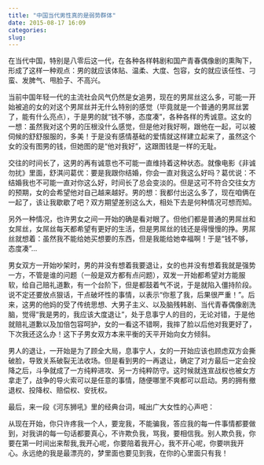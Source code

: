 ```yaml
---
title: "中国当代男性真的是弱势群体"
date: 2015-08-17 16:09
categories:
slug: 
---
```


在当代中国，特别是八零后这一代，在各种各样韩剧和国产青春偶像剧的熏陶下，形成了这样一种观点：男的就应该体贴、温柔、大度、包容，女的就应该任性、刁蛮、发脾气、甩脸子、不高兴。

当前中国年轻一代的主流社会风气仍然是女追男，现在的男屌丝这么多，可能一开始被追的女的对这个男屌丝并无什么特别的感觉（毕竟就是一个普通的男屌丝罢了，能有什么亮点），于是男的就“钱不够，态度凑”，各种各样的秀诚意。这女的一想：虽然我对这个男的压根没什么感觉，但是他对我好啊，跟他在一起，可以被伺候的舒舒服服的，多美！于是没有感情基础的爱情就这样建立起来了，虽然这个女的没有图男的钱，但她图的是“他对我好”，这跟图钱是一样的无耻。

交往的时间长了，这男的再有诚意也不可能一直维持着这种状态。就像电影《非诚勿扰》里面，舒淇问葛优：要是我跟你结婚，你会一直对我这么好吗？葛优说：不结婚我也不可能一直对你这么好，时间长了总会变淡的。但是这可不符合交往女方的预期，女的会希望他对自己越来越好。男的想：我都付出这么多了，现在咱俩在一起了，该让我歇歇了吧？双方期望差别这么大，相处下去是何种情况可想而知。

另外一种情况，也许男女之间一开始的确是看对眼了。但他们都是普通的男屌丝和女屌丝，女屌丝每天都希望有更好的生活，但是男屌丝的钱还是得慢慢的挣。男屌丝就想着：虽然我不能给她买想要的东西，但是我能给她幸福啊！于是“钱不够，态度凑”...

男女双方一开始吵架时，男的并没有想着我要退让，女的也并没有想着我就是强势一方，不管是谁的问题（一般是双方都有点问题），双发一开始都希望对方能服软，给自己赔礼道歉，有一个台阶下，但是都鼓着气不说，于是就陷入僵持阶段。说不定还要放点狠话，干点破坏性的事情，以表示“你惹了我，后果很严重！”。后来，这男的他妈的受了传统思想、大男子主义、以及脑残韩剧、当代青春偶像剧洗脑，觉得“我是男的，我应该大度退让”，处于息事宁人的目的，无论对错，于是他就赔礼道歉以及加倍包容呵护，女的一看这不错啊，我摔了脸以后他对我更好了，下次我还这么办！这下子男女双方本来平衡的天平开始向女方倾斜。

男人的退让，一开始是为了顾全大局，息事宁人，女的一开始应该也顾虑双方会撕破脸，导致关系破裂无法收场。但是看到男的一再退让，确定了对方最后一定会投降之后，斗争就成了一方纯粹进攻、另一方纯粹防守。这时候就连宣战权也被女方拿走了，战争的导火索可以是任意的事情，随便哪里不爽都可以启动。男的拥有撤退权、投降权、赔偿权、安抚权。

最后，来一段《河东狮吼》里的经典台词，喊出广大女性的心声吧：

>
从现在开始，你只许疼我一个人，要宠我，不能骗我，答应我的每一件事情都要做到，对我讲的每一句话都要真心，不许欺负我，骂我，要相信我。别人欺负我，你 要在第一时间出来帮我,我开心呢，你要陪着我开心，我不开心呢，你要哄我开心。永远绝的我是最漂亮的，梦里面也要见到我，在你的心里面只有我！